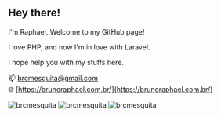 ## Hey there! 

I'm Raphael. Welcome to my GitHub page!

I love PHP, and now I'm in love with Laravel.

I hope help you with my stuffs here.

📫 [brcmesquita@gmail.com](mailto:brcmesquita@gmail.com)<br/>
🌐 [https://brunoraphael.com.br/](https://brunoraphael.com.br/)<br/>

<img src="https://komarev.com/ghpvc/?username=brcmesquita&label=Profile%20views&color=0e75b6&style=flat" alt="brcmesquita" />
<img src="https://github-readme-stats.vercel.app/api?username=brcmesquita&show_icons=true&theme=gotham" alt="brcmesquita" />
<img src="https://github-readme-streak-stats.herokuapp.com/?user=brcmesquita&theme=gotham" alt="brcmesquita" />

